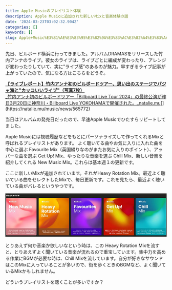 ```yaml
---
title: Apple Musicのプレイリスト体験
description: Apple Musicに追加された新しいMixと音楽体験の話
date: '2024-03-23T03:02:32.904Z'
categories: []
keywords: []
slug: Apple+Music%E3%81%AE%E3%83%95%E3%82%9A%E3%83%AC%E3%82%A4%E3%83%AA%E3%82%B9%E3%83%88%E4%BD%93%E9%A8%93
---
```

先日、ビルボード横浜に行ってきました。アルバムDRAMASをリリースした竹内アンナのライブ。彼女のライブは、ライブごとに編成が変わったり、アレンジが変わったりしていて、実に”ライブ感”のあるのが魅力。早すぎるライブ記事が上がっていたので、気になる方はこちらをどうぞ。

[**【ライブレポート】竹内アンナ初のビルボードツアー、思い出のステージでパジャ海と"カッコいいライブ"（写真7枚）**  
_竹内アンナ初のビルボードツアー「Billboard Live Tour 2024」の最終公演が昨日3月20日に神奈川・Billboard Live YOKOHAMAで開催された。_natalie.mu](https://natalie.mu/music/news/565772 "https://natalie.mu/music/news/565772")[](https://natalie.mu/music/news/565772)

当日はアルバムの発売日だったので、早速Apple Musicでひたすらリピートしてました。

Apple Musicには視聴履歴などをもとにパーソナライズして作ってくれるMixと呼ばれるプレイリストがあります。 よく聴いてる曲やお気に入りに入れた曲を中心に選ぶ Favourite Mix（英国綴りなのがまたお気に入りのポイント）、アッパーな曲を選ぶ Get Up! Mix、ゆったりな音楽を選ぶ Chill Mix、新しい音楽を紹介してくれる New Music Mix。これらは基本週１の更新です。

ここに新しいMixが追加されています。それがHeavy Rotation Mix。最近よく聴いている曲をセレクトしたMixで、毎日更新です。これを見たら、最近よく聴いている曲がバレるというやつです。

![](1__7S1I0pneOmE3aAFfE86j__A.jpeg)

とりあえず何か音楽か欲しいなという時は、この Heavy Rotation Mixを流すと、とりあえずよく聞いている音楽が流れるので重宝しています。集中力を高める作業にBGMが必要な時は、Chill Mixを流しています。自分が好きなサウンドはこのMixに入っていることが多いので、街を歩くときのBGMなど、よく聞いているMixかもしれません。

どういうプレイリストを聴くことが多いですか？